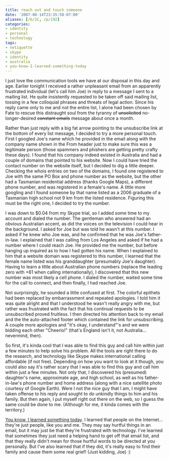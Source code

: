 ```yaml
---
title: reach out and touch someone
date: '2007-08-14T23:35:58-07:00'
aliases: [/b/3C, /p/192]
categories:
- identity
- personal
- technology
tags:
- netiquette
- skype
- identity
- australia
- you-know-I-learned-something-today
---
```

I just love the communication tools we have at our disposal in this day and age.  Earlier tonight I received a rather
unpleasant email from an apparently frustrated individual (let's call him Joe) in reply to a message I sent to a mailing
list.  He quite insistently requested to be taken off said mailing list, tossing in a few colloquial phrases and threats
of legal action.  Since his reply came only to me and not the entire list, I alone had been chosen by Fate to rescue
this distraught soul from the tyranny of <strike>unsolicited</strike> no-longer-desired <strike>constant emails</strike>
message about once a month.

Rather than just reply with a big fat arrow pointing to the unsubscribe link at the bottom of every list message, I
decided to try a more personal touch.  First I googled Joe's name which he provided in the email along with the company
name shown in the From header just to make sure this was a legitimate person (those spammers and phishers are getting
pretty crafty these days).  I found that his company indeed existed in Australia and had a couple of domains that
pointed to his website.  Now I could have tried the contact number on the website itself, but I decided to dig a little
deeper.  Checking the whois entries on two of the domains, I found one registered to Joe with the same PO Box and phone
number as the website, but the other had a Tasmanian residential address (thanks Google Maps), a different phone number,
and was registered in a female's name.  A little more googling and I found someone by that name listed as a 2006
graduate of a Tasmanian high school not 9 km from the listed residence.  Figuring this must be the right one, I decided
to try the number.

I was down to $0.04 from my Skype trial, so I added some time to my account and dialed the number.  The gentleman who
answered had an obvious Australian accent, as did the voices on the television I could hear in the background.  I asked
for Joe but was told he wasn't at this number.  I asked if he knew who Joe was, and he confirmed that he was Joe's
father-in-law.  I explained that I was calling from Los Angeles and asked if he had a number where I could reach Joe.
He provided me the number, but before hanging up inquired as to how I had gotten his name.  When I explained to him that
a website domain was registered to this number, I learned that the female name listed was his granddaughter (presumably
Joe's daughter).  Having to learn a little about Australian phone numbers (replace the leading zero with +61 when
calling internationally), I discovered that this new number was most likely a cell phone.  I dialed the number, waited
some time for the call to connect, and then finally, I had reached Joe.

Not surprisingly, he sounded a little confused at first.  The colorful epithets had been replaced by embarrassment and
repeated apologies.  I told him it was quite alright and that I understood he wasn't really angry with me, but rather
was frustrated with the fact that his continual requests to be unsubscribed proved fruitless.  I then directed his
attention back to my email and the the auto-attached footer which contained the link for unsubscribing.  A couple more
apologies and "it's okay, I understand"'s and we were bidding each other "Cheerio!" (that's England isn't it, not
Australia... nevermind, then).

So first, it's kinda cool that I was able to find this guy and call him within just a few minutes to help solve his
problem.  All the tools are right there to do the research, and technology like Skype makes international calling
affordable (if not free).  Depending on how you want to look at it though, you could also say it's rather scary that I
was able to find this guy and call him within just a few minutes.  Not only that, I discovered his (presumed) daughter's
name, approximate age, and high school, as well as his father-in-law's phone number and home address (along with a nice
satellite photo courtesy of Google Earth).  Were I not the nice guy that I am, I might have taken offense to his reply
and sought to do unkindly things to him and his family.  But then again, I put myself right out there on the web, so I
guess the same could be done to me.  (Although for me, it kinda comes with the territory.)

[You know, I learned something today][].  I learned that people on the Internet... they're just people, like you and me.
They may say hurtful things in an email, but it may just be that they're frustrated with technology.  I've learned that
sometimes they just need a helping hand to get off that email list, and that they really didn't mean for those hurtful
words to be directed at you personally.  But I've also learned that if they did, it's really easy to find their family
and cause them some real grief!  (Just kidding, Joe) :)

[You know, I learned something today]: http://www.google.com/search?q=%22you+know,+I+learned+something+today%22
